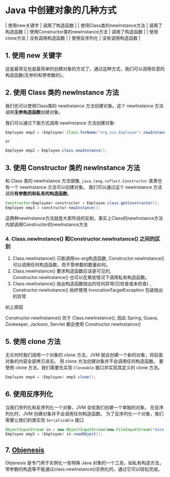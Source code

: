 # Java 中创建对象的几种方式

| 使用new关键字 | 调用了构造函数 |
| 使用Class类的newInstance方法 | 调用了构造函数 |
| 使用Constructor类的newInstance方法 | 调用了构造函数 |
| 使用clone方法 | 没有调用构造函数 |
| 使用反序列化 | 没有调用构造函数 |

## 1. 使用 new 关键字

这是最常见也是最简单的创建对象的方式了。通过这种方式，我们可以调用任意的构造函数(无参的和带参数的)。

## 2. 使用 Class 类的 newInstance 方法

我们也可以使用Class类的 newInstance 方法创建对象。这个 newInstance 方法调用**无参构造函数**创建对象。

我们可以通过下面方式调用 newInstance 方法创建对象:

```java
Employee emp2 = (Employee) Class.forName("org.xxx.Employee").newInstance();

or

Employee emp2 = Employee.class.newInstance();
```

## 3. 使用 Constructor 类的 newInstance 方法

和 Class 类的 newInstance 方法很像, `java.lang.reflect.Constructor` 类里也有一个 newInstance 方法可以创建对象。
我们可以通过这个 newInstance 方法调用**有参数的和私有的构造函数**。

```java
Constructor<Employee> constructor = Employee.class.getConstructor();
Employee emp3 = constructor.newInstance();
```

这两种newInstance方法就是大家所说的反射。事实上Class的newInstance方法内部调用Constructor的newInstance方法

### 4. Class.newInstance() 和Constructor.newInstance() 之间的区别

1. Class.newInstance() 只能调用no-arg构造函数, Constructor.newInstance() 可以调用任何构造函数，而不管参数的数量如何。
2. Class.newInstance() 要求构造函数应该是可见的, Constructor.newInstance() 也可以在某些情况下调用私有构造函数。
3. Class.newInstance() 抛出构造函数抛出的任何异常(已检查或未检查) , Constructor.newInstance() 始终使用 InvocationTargetException 包装抛出的异常

如上原因

Constructor.newInstance() 优于 Class.newInstance(), 因此 Spring, Guava, Zookeeper, Jackson, Servlet 都会使用 Constructor.newInstance()

## 5. 使用 clone 方法

无论何时我们调用一个对象的 clone 方法，JVM 就会创建一个新的对象，将前面对象的内容全部拷贝进去。
用 clone 方法创建对象并不会调用任何构造函数。
要使用 clone 方法，我们需要先实现 `Cloneable` 接口并实现其定义的 clone 方法。

```java
Employee emp4 = (Employee) emp3.clone();
```

## 6. 使用反序列化

当我们序列化和反序列化一个对象，JVM 会给我们创建一个单独的对象。
在反序列化时，JVM 创建对象并不会调用任何构造函数。
为了反序列化一个对象，我们需要让我们的类实现 `Serializable` 接口

```java
ObjectInputStream in = new ObjectInputStream(new FileInputStream("data.obj"));
Employee emp5 = (Employee) in.readObject();
```

## 7. [Objenesis](https://blog.csdn.net/ghaohao/article/details/80472500)

Objenesis 是专门用于实例化一些特殊 Java 对象的一个工具，如私有构造方法，带参数的构造等不能通过class.newInstance()实例化的，通过它可以轻松完成。



